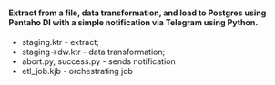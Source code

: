 #### Extract from a file, data transformation, and load to Postgres using Pentaho DI with a simple notification via Telegram using Python.

- staging.ktr - extract;
- staging->dw.ktr - data transformation;
- abort.py, success.py - sends notification
- etl_job.kjb - orchestrating job